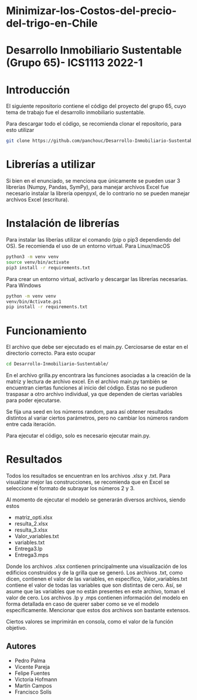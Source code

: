 # Minimizar-los-Costos-del-precio-del-trigo-en-Chile
# Desarrollo Inmobiliario Sustentable (Grupo 65)- ICS1113 2022-1 
# Introducción
El siguiente repositorio contiene el código del proyecto del grupo 65, cuyo tema de trabajo fue el desarrollo inmobiliario sustentable.

Para descargar todo el código, se recomienda clonar el repositorio, para esto utilizar
```sh
git clone https://github.com/panchouc/Desarrollo-Inmobiliario-Sustentable.git
``` 
# Librerías a utilizar
Si bien en el enunciado, se menciona que únicamente se pueden usar 3 librerías (Numpy, Pandas, SymPy), para manejar archivos Excel fue necesario instalar la librería
openpyxl, de lo contrario no se pueden manejar archivos Excel (escritura).

# Instalación de librerías
Para instalar las liberías utilizar el comando (pip o pip3 dependiendo del OS). Se recomienda el uso de un entorno virtual. Para Linux/macOS
```sh
python3 -m venv venv
source venv/bin/activate
pip3 install -r requirements.txt
```
Para crear un entorno virtual, activarlo y descargar las librerías necesarias.
Para Windows

```sh
python -m venv venv
venv/bin/Activate.ps1
pip install -r requirements.txt
```
# Funcionamiento
El archivo que debe ser ejecutado es el main.py. Cerciosarse de estar en el directorio correcto. Para esto ocupar
```sh
cd Desarrollo-Inmobiliario-Sustentable/
```
En el archivo grilla.py encontrara las funciones asociadas a la creación de la matriz y lectura de archivo excel.
En el archivo main.py también se encuentran ciertas funciones al inicio del código. Estas no se pudieron traspasar a otro archivo individual, ya que dependen de ciertas variables para poder ejecutarse. 

Se fija una seed en los números random, para así obtener resultados distintos al variar ciertos parámetros, pero no cambiar los números random entre cada iteración.

Para ejecutar el código, solo es necesario ejecutar main.py.
# Resultados
Todos los resultados se encuentran en los archivos .xlsx y .txt. Para visualizar mejor las construcciones, se recomienda que en Excel se seleccione el formato de subrayar los números 2 y 3.

Al momento de ejecutar el modelo se generarán diversos archivos, siendo estos

* matriz_opti.xlsx
* resulta_2.xlsx
* resulta_3.xlsx
* Valor_variables.txt
* variables.txt
* Entrega3.lp
* Entrega3.mps

Donde los archivos .xlsx contienen principalmente una visualización de los edificios construidos y de la grilla que se generó. Los archivos .txt, como dicen, contienen el valor de las variables, en específico, Valor_variables.txt contiene el valor de todas las variables que son distintas de cero. Así, se asume que las
variables que no están presentes en este archivo, toman el valor de cero. Los archivos .lp y .mps contienen información del modelo en forma detallada en caso de querer saber como se ve el modelo específicamente. Mencionar que estos dos archivos son bastante extensos. 

Ciertos valores se imprimirán en consola, como el valor de la función objetivo.
## Autores

* Pedro Palma
* Vicente Pareja
* Felipe Fuentes
* Victoria Hofmann
* Martín Campos
* Francisco Solís
